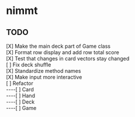 # nimmt

## TODO
[X] Make the main deck part of Game class  
[X] Format row display and add row total score  
[X] Test that changes in card vectors stay changed  
[ ] Fix deck shuffle  
[X] Standardize method names  
[X] Make input more interactive  
[ ] Refactor  
----[ ] Card  
----[ ] Hand  
----[ ] Deck  
----[ ] Game  
